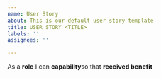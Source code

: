 ```yaml
---
name: User Story
about: This is our default user story template
title: USER STORY <TITLE>
labels: ''
assignees: ''

---
```


As a **role** I can **capability**so that **received benefit**
